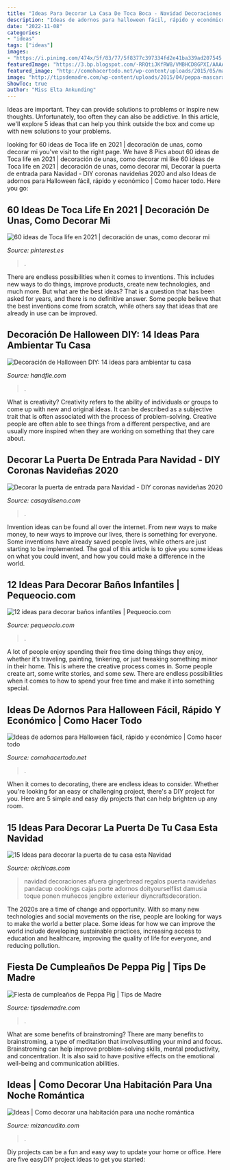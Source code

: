 ```yaml
---
title: "Ideas Para Decorar La Casa De Toca Boca - Navidad Decoraciones Afuera Gingerbread Regalos Puerta Navideñas Pandacup Cookings Cajas Porte Adornos Doityourselflist Damusia Toque Ponen Muñecos Jengibre Exterieur Diyncraftsdecoration"
description: "Ideas de adornos para halloween fácil, rápido y económico"
date: "2022-11-08"
categories:
- "ideas"
tags: ["ideas"]
images:
- "https://i.pinimg.com/474x/5f/83/77/5f8377c397334fd2e41ba339ad207545.jpg"
featuredImage: "https://3.bp.blogspot.com/-RRQtiJKfRW8/VMBHCD8GPXI/AAAAAAAABOk/br31Qqlf6AU/s1600/habitaciones%2Bromanticas%2Bs.jpg"
featured_image: "http://comohacertodo.net/wp-content/uploads/2015/05/manualidades-halloween-ninos-papel.jpg"
image: "http://tipsdemadre.com/wp-content/uploads/2015/04/peppa-mascaras.jpg"
ShowToc: true
author: "Miss Elta Ankunding"
---
```



Ideas are important. They can provide solutions to problems or inspire new thoughts. Unfortunately, too often they can also be addictive. In this article, we'll explore 5 ideas that can help you think outside the box and come up with new solutions to your problems.

	

		
looking for 60 ideas de Toca life en 2021 | decoración de unas, como decorar mi you've visit to the right page. We have 8 Pics about 60 ideas de Toca life en 2021 | decoración de unas, como decorar mi like 60 ideas de Toca life en 2021 | decoración de unas, como decorar mi, Decorar la puerta de entrada para Navidad - DIY coronas navideñas 2020 and also Ideas de adornos para Halloween fácil, rápido y económico | Como hacer todo. Here you go:
		
    
## 60 Ideas De Toca Life En 2021 | Decoración De Unas, Como Decorar Mi

<img loading=lazy src="https://i.pinimg.com/474x/5f/83/77/5f8377c397334fd2e41ba339ad207545.jpg" onerror="this.onerror=null;this.src='https://tse1.mm.bing.net/th?id=OIP.5W4Q6KBmVYvsvhVIB9jQ8AAAAA&amp;pid=15.1';" alt="60 ideas de Toca life en 2021 | decoración de unas, como decorar mi">

_Source: pinterest.es_

>. 

	

There are endless possibilities when it comes to inventions. This includes new ways to do things, improve products, create new technologies, and much more. But what are the best ideas? That is a question that has been asked for years, and there is no definitive answer. Some people believe that the best inventions come from scratch, while others say that ideas that are already in use can be improved.

    
## Decoración De Halloween DIY: 14 Ideas Para Ambientar Tu Casa

<img loading=lazy src="https://www.handfie.com/wp-content/uploads/2017/10/guirnalda_luces_calaveras_halloween.jpg" onerror="this.onerror=null;this.src='https://tse2.mm.bing.net/th?id=OIP.4Vd17zcUel6vxUXIIP3TgAHaLP&amp;pid=15.1';" alt="Decoración de Halloween DIY: 14 ideas para ambientar tu casa">

_Source: handfie.com_

>. 

	

What is creativity?
Creativity refers to the ability of individuals or groups to come up with new and original ideas. It can be described as a subjective trait that is often associated with the process of problem-solving. Creative people are often able to see things from a different perspective, and are usually more inspired when they are working on something that they care about.

    
## Decorar La Puerta De Entrada Para Navidad - DIY Coronas Navideñas 2020

<img loading=lazy src="https://casaydiseno.com/wp-content/uploads/2020/11/corona-puerta-casa-moderna.jpg" onerror="this.onerror=null;this.src='https://tse2.mm.bing.net/th?id=OIP.3o-FEn1QNtbqUfaqVlHjTAHaLH&amp;pid=15.1';" alt="Decorar la puerta de entrada para Navidad - DIY coronas navideñas 2020">

_Source: casaydiseno.com_

>. 

	

Invention ideas can be found all over the internet. From new ways to make money, to new ways to improve our lives, there is something for everyone. Some inventions have already saved people lives, while others are just starting to be implemented. The goal of this article is to give you some ideas on what you could invent, and how you could make a difference in the world.

    
## 12 Ideas Para Decorar Baños Infantiles | Pequeocio.com

<img loading=lazy src="https://www.pequeocio.com/wp-content/uploads/2013/03/bano-infantil-color-600x558.jpg" onerror="this.onerror=null;this.src='https://tse3.mm.bing.net/th?id=OIP.r9JwknYlA80XrjmYnsE56AHaG4&amp;pid=15.1';" alt="12 ideas para decorar baños infantiles | Pequeocio.com">

_Source: pequeocio.com_

>. 

	

A lot of people enjoy spending their free time doing things they enjoy, whether it’s traveling, painting, tinkering, or just tweaking something minor in their home. This is where the creative process comes in. Some people create art, some write stories, and some sew. There are endless possibilities when it comes to how to spend your free time and make it into something special.

    
## Ideas De Adornos Para Halloween Fácil, Rápido Y Económico | Como Hacer Todo

<img loading=lazy src="http://comohacertodo.net/wp-content/uploads/2015/05/manualidades-halloween-ninos-papel.jpg" onerror="this.onerror=null;this.src='https://tse4.mm.bing.net/th?id=OIP.p_TYVpu1iSzl3n-earGFPAHaJ3&amp;pid=15.1';" alt="Ideas de adornos para Halloween fácil, rápido y económico | Como hacer todo">

_Source: comohacertodo.net_

>. 

	

When it comes to decorating, there are endless ideas to consider. Whether you're looking for an easy or challenging project, there's a DIY project for you. Here are 5 simple and easy diy projects that can help brighten up any room.

    
## 15 Ideas Para Decorar La Puerta De Tu Casa Esta Navidad

<img loading=lazy src="https://www.okchicas.com/wp-content/uploads/2020/11/Decoraciones-de-puertas-para-Navidad-5-525x700.jpg" onerror="this.onerror=null;this.src='https://tse2.mm.bing.net/th?id=OIP.rGGDJlH7Le9Z5v8LabH45wHaJ4&amp;pid=15.1';" alt="15 Ideas para decorar la puerta de tu casa esta Navidad">

_Source: okchicas.com_

>navidad decoraciones afuera gingerbread regalos puerta navideñas pandacup cookings cajas porte adornos doityourselflist damusia toque ponen muñecos jengibre exterieur diyncraftsdecoration. 

	

The 2020s are a time of change and opportunity. With so many new technologies and social movements on the rise, people are looking for ways to make the world a better place. Some ideas for how we can improve the world include developing sustainable practices, increasing access to education and healthcare, improving the quality of life for everyone, and reducing pollution.

    
## Fiesta De Cumpleaños De Peppa Pig | Tips De Madre

<img loading=lazy src="http://tipsdemadre.com/wp-content/uploads/2015/04/peppa-mascaras.jpg" onerror="this.onerror=null;this.src='https://tse4.mm.bing.net/th?id=OIP.shbbDvyQKykalciaHjzohgHaJ3&amp;pid=15.1';" alt="Fiesta de cumpleaños de Peppa Pig | Tips de Madre">

_Source: tipsdemadre.com_

>. 

	

What are some benefits of brainstroming?
There are many benefits to brainstroming, a type of meditation that involvesuttling your mind and focus. Brainstroming can help improve problem-solving skills, mental productivity, and concentration. It is also said to have positive effects on the emotional well-being and communication abilities.

    
## Ideas | Como Decorar Una Habitación Para Una Noche Romántica

<img loading=lazy src="https://3.bp.blogspot.com/-RRQtiJKfRW8/VMBHCD8GPXI/AAAAAAAABOk/br31Qqlf6AU/s1600/habitaciones%2Bromanticas%2Bs.jpg" onerror="this.onerror=null;this.src='https://tse4.mm.bing.net/th?id=OIP.GPeQA3Du1GJVCKrN-yn4GAHaE3&amp;pid=15.1';" alt="Ideas | Como decorar una habitación para una noche romántica">

_Source: mizancudito.com_

>. 

	

Diy projects can be a fun and easy way to update your home or office. Here are five easyDIY project ideas to get you started: 

